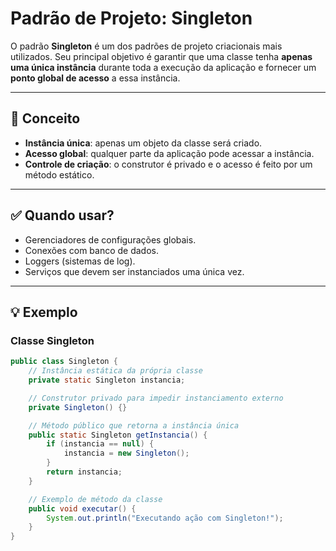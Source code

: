 # Padrão de Projeto: Singleton

O padrão **Singleton** é um dos padrões de projeto criacionais mais utilizados. Seu principal objetivo é garantir que uma classe tenha **apenas uma única instância** durante toda a execução da aplicação e fornecer um **ponto global de acesso** a essa instância.

---

## 🧠 Conceito

- **Instância única**: apenas um objeto da classe será criado.
- **Acesso global**: qualquer parte da aplicação pode acessar a instância.
- **Controle de criação**: o construtor é privado e o acesso é feito por um método estático.

---

## ✅ Quando usar?

- Gerenciadores de configurações globais.
- Conexões com banco de dados.
- Loggers (sistemas de log).
- Serviços que devem ser instanciados uma única vez.

---

## 💡 Exemplo

### Classe Singleton

```java
public class Singleton {
    // Instância estática da própria classe
    private static Singleton instancia;

    // Construtor privado para impedir instanciamento externo
    private Singleton() {}

    // Método público que retorna a instância única
    public static Singleton getInstancia() {
        if (instancia == null) {
            instancia = new Singleton();
        }
        return instancia;
    }

    // Exemplo de método da classe
    public void executar() {
        System.out.println("Executando ação com Singleton!");
    }
}
